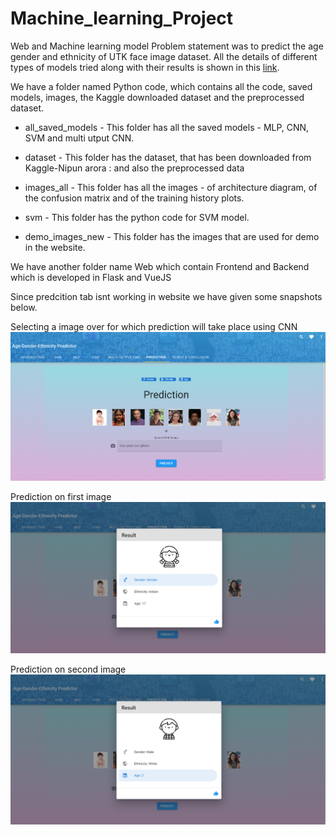 # Machine_learning_Project
Web and Machine learning model
Problem statement was to predict the age gender and ethnicity of UTK face image dataset.
All the details of different types of models tried along with their results is shown in this [link](www.google.com).


We have a folder named Python code, which contains all the code, saved models, images, the Kaggle downloaded dataset and the preprocessed dataset.

- all_saved_models - 
	This folder has all the saved models - MLP, CNN, SVM and multi utput CNN.
	
- dataset - 
	This folder has the dataset, that has been downloaded from Kaggle-Nipun arora :
	and also the preprocessed data

- images_all - 
	This folder has all the images - of architecture diagram, of the confusion matrix and of the training history plots.
	
- svm - 
	This folder has the python code for SVM model.
	
- demo_images_new - 
	This folder has the images that are used for demo in the website.
	

We have another folder name Web which contain Frontend and Backend which is developed in Flask and VueJS

Since predcition tab isnt working in website we have given some snapshots below.

Selecting a image over for which prediction will take place using CNN
![alt text](IMG/1.png)

Prediction on first image
![alt text](IMG/2.png)

Prediction on second image
![alt text](IMG/3.png)


